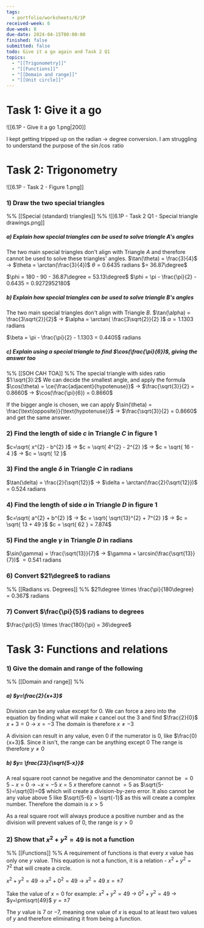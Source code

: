 ```yaml
---
tags:
  - portfolio/worksheets/6/1P
received-week: 6
due-week: 8
due-date: 2024-04-15T00:00:00
finished: false
submitted: false
todo: Give it a go again and Task 2 Q1
topics:
  - "[[Trigonometry]]"
  - "[[Functions]]"
  - "[[Domain and range]]"
  - "[[Unit circle]]"
---
```

# Task 1: Give it a go
![[6.1P - Give it a go 1.png|200]]

I kept getting tripped up on the radian -> degree conversion.
I am struggling to understand the purpose of the $\sin/\cos$ ratio

# Task 2: Trigonometry
![[6.1P - Task 2 - Figure 1.png]]

### 1) Draw the two special triangles
%% [[Special (standard) triangles]]  %%
![[6.1P - Task 2 Q1 - Special triangle drawings.png]]

##### a) Explain how special triangles can be used to solve triangle $A$'s angles
The two main special triangles don't align with Triangle $A$ and therefore cannot be used to solve these triangles' angles.
$\tan(\theta) = \frac{3}{4}$
-> $\theta = \arctan(\frac{3}{4})$ 
$\theta = 0.6435$ radians $= 36.87\degree$

$\phi = 180 - 90 - 36.87\degree = 53.13\degree$
$\phi = \pi - \frac{\pi}{2} - 0.6435 = 0.9272952180$


##### b) Explain how special triangles can be used to solve triangle $B$'s angles
The two main special triangles don't align with Triangle $B$.
$\tan(\alpha) = \frac{3\sqrt{2}}{2}$
-> $\alpha = \arctan( \frac{3\sqrt{2}}{2} )$
$\alpha = 1.1303$ radians 

$\beta = \pi - \frac{\pi}{2} - 1.1303 = 0.4405$ radians

##### c) Explain using a special triangle to find $\cos(\frac{\pi}{6})$, giving the answer too
%% [[SOH CAH TOA]] %%
The special triangle with sides ratio $1:\sqrt{3}:2$
We can decide the smallest angle, and apply the formula $\cos(\theta) = \ce{\frac{adjacent}{hypotenuse}}$
-> $\frac{\sqrt{3}}{2} = 0.8660$
-> $\cos(\frac{\pi}{6}) = 0.8660$

If the bigger angle is chosen, we can apply $\sin(\theta) = \frac{\text{opposite}}{\text{hypotenuse}}$
-> $\frac{\sqrt{3}}{2} = 0.8660$
and get the same answer.

### 2) Find the length of side $c$ in Triangle $C$ in figure 1
$c=\sqrt{ x^{2} - b^{2} }$
-> $c = \sqrt{ 4^{2} - 2^{2} }$
-> $c = \sqrt{ 16 - 4 }$
-> $c = \sqrt{ 12 }$

### 3) Find the angle $\delta$ in Triangle $C$ in radians
$\tan(\delta) = \frac{2}{\sqrt{12}}$
-> $\delta = \arctan(\frac{2}{\sqrt{12}})$
= $0.524$ radians

### 4) Find the length of side $a$ in Triangle $D$ in figure 1
$c=\sqrt{ a^{2} + b^{2} }$
-> $c = \sqrt{ \sqrt{13}^{2} + 7^{2} }$
-> $c = \sqrt{ 13 + 49 }$
$c = \sqrt{ 62 } = 7.874$ 

### 5) Find the angle $\gamma$ in Triangle $D$ in radians
$\sin(\gamma) = \frac{\sqrt{13}}{7}$
-> $\gamma = \arcsin(\frac{\sqrt{13}}{7})$
$= 0.541$ radians

### 6) Convert $21\degree$ to radians
%% [[Radians vs. Degrees]]  %%
$21\degree \times \frac{\pi}{180\degree} = 0.367$ radians
### 7) Convert $\frac{\pi}{5}$ radians to degrees
$\frac{\pi}{5} \times \frac{180}{\pi} = 36\degree$


# Task 3: Functions and relations
### 1) Give the domain and range of the following
%% [[Domain and range]] %%
##### a) $y=\frac{2}{x+3}$
Division can be any value except for $0$. We can force a zero into the equation by finding what will make $x$ cancel out the $3$ and find $\frac{2}{0}$
$x+3 = 0$
-> $x = -3$
The domain is therefore $x \neq -3$

A division can result in any value, even $0$ if the numerator is $0$, like $\frac{0}{x+3}$. Since it isn't, the range can be anything except $0$
The range is therefore $y \neq 0$

##### b) $y= \frac{23}{\sqrt{5-x}}$
A real square root cannot be negative and the denominator cannot be $=0$
$5-x = 0$
-> $-x = -5$
$x = 5$
$x$ therefore cannot $=5$ as $\sqrt{5-5}=\sqrt{0}=0$ which will create a division-by-zero error. It also cannot be any value above $5$ like $\sqrt{5-6} = \sqrt{-1}$ as this will create a complex number.
Therefore the domain is $x > 5$

As a real square root will always produce a positive number and as the division will prevent values of $0$, the range is
$y > 0$


### 2) Show that $x^{2} + y^{2} = 49$ is not a function
%% [[Functions]] %%
A requirement of functions is that every $x$ value has only one $y$ value. This equation is not a function, it is a relation - $x^{2} + y^{2} = 7^{2}$ that will create a circle.

$x^{2} + y^{2} = 49$
-> $x^{2} + 0^{2} = 49$
-> $x^{2} = 49$
$x = \pm 7$

Take the value of $x=0$ for example:
$x^{2} + y^{2} = 49$
-> $0^{2} + y^{2} = 49$
-> $y=\pm\sqrt{49}$
$y = \pm 7$

The $y$ value is $7$ or $-7$, meaning one value of $x$ is equal to at least two values of $y$ and therefore eliminating it from being a function.


